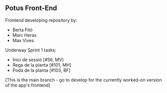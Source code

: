 Potus Front-End
---

Frontend developing repository by:

- Berta Fitó
- Marc Heras
- Max Vives

Underway Sprint 1 tasks:

- Inici de sessió [#56, MV]
- Rega de la planta [#101, MH]
- Poda de la planta [#103, BF]

[This is the main branch - go to develop for the currently worked-on version of the app's frontend]
